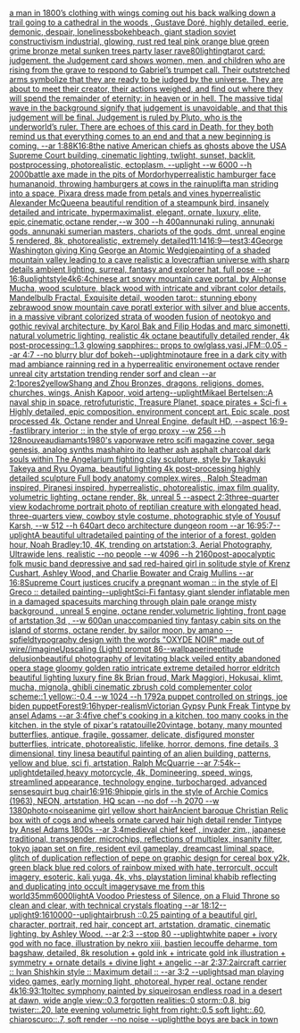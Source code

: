 [a man in 1800’s clothing with wings coming out his back walking down a trail going to a cathedral in the woods , Gustave Doré, highly detailed, eerie, demonic, despair, loneliness](https://www.ebank.nz/aiartgenerator?category=a%20man%20in%201800%E2%80%99s%20clothing%20with%20wings%20coming%20out%20his%20back%20walking%20down%20a%20trail%20going%20to%20a%20cathedral%20in%20the%20woods%20%2C%20Gustave%20Dor%C3%A9%2C%20highly%20detailed%2C%20eerie%2C%20demonic%2C%20despair%2C%20loneliness)[bokeh](https://www.ebank.nz/aiartgenerator?category=bokeh)[beach, giant stadion soviet constructivism industrial, glowing, rust red teal pink orange blue green grime bronze metal sunken trees party laser rave](https://www.ebank.nz/aiartgenerator?category=beach%2C%20giant%20stadion%20soviet%20constructivism%20industrial%2C%20glowing%2C%20rust%20red%20teal%20pink%20orange%20blue%20green%20grime%20bronze%20metal%20sunken%20trees%20party%20laser%20rave)[80](https://www.ebank.nz/aiartgenerator?category=80)[lighting](https://www.ebank.nz/aiartgenerator?category=lighting)[tarot card: judgement. the Judgement card shows women, men, and children who are rising from the grave to respond to Gabriel’s trumpet call. Their outstretched arms symbolize that they are ready to be judged by the universe. They are about to meet their creator, their actions weighed, and find out where they will spend the remainder of eternity: in heaven or in hell. The massive tidal wave in the background signify that judgement is unavoidable, and that this judgement will be final.   Judgement is ruled by Pluto, who is the underworld’s ruler. There are echoes of this card in Death, for they both remind us that everything comes to an end and that a new beginning is coming. --ar 1:8](https://www.ebank.nz/aiartgenerator?category=tarot%20card%3A%20judgement.%20the%20Judgement%20card%20shows%20women%2C%20men%2C%20and%20children%20who%20are%20rising%20from%20the%20grave%20to%20respond%20to%20Gabriel%E2%80%99s%20trumpet%20call.%20Their%20outstretched%20arms%20symbolize%20that%20they%20are%20ready%20to%20be%20judged%20by%20the%20universe.%20They%20are%20about%20to%20meet%20their%20creator%2C%20their%20actions%20weighed%2C%20and%20find%20out%20where%20they%20will%20spend%20the%20remainder%20of%20eternity%3A%20in%20heaven%20or%20in%20hell.%20The%20massive%20tidal%20wave%20in%20the%20background%20signify%20that%20judgement%20is%20unavoidable%2C%20and%20that%20this%20judgement%20will%20be%20final.%20%20%20Judgement%20is%20ruled%20by%20Pluto%2C%20who%20is%20the%20underworld%E2%80%99s%20ruler.%20There%20are%20echoes%20of%20this%20card%20in%20Death%2C%20for%20they%20both%20remind%20us%20that%20everything%20comes%20to%20an%20end%20and%20that%20a%20new%20beginning%20is%20coming.%20--ar%201%3A8)[8K](https://www.ebank.nz/aiartgenerator?category=8K)[16:8](https://www.ebank.nz/aiartgenerator?category=16%3A8)[the native American chiefs as ghosts above the USA Supreme Court building, cinematic lighting, twlight, sunset, backlit, postprocessing, photorealistic, ectoplasm, --uplight --w 6000 --h 2000](https://www.ebank.nz/aiartgenerator?category=the%20native%20American%20chiefs%20as%20ghosts%20above%20the%20USA%20Supreme%20Court%20building%2C%20cinematic%20lighting%2C%20twlight%2C%20sunset%2C%20backlit%2C%20postprocessing%2C%20photorealistic%2C%20ectoplasm%2C%20--uplight%20--w%206000%20--h%202000)[battle axe made in the pits of Mordor](https://www.ebank.nz/aiartgenerator?category=battle%20axe%20made%20in%20the%20pits%20of%20Mordor)[hyperrealistic hamburger face humananoid, throwing hamburgers at cows in the rain](https://www.ebank.nz/aiartgenerator?category=hyperrealistic%20hamburger%20face%20humananoid%2C%20throwing%20hamburgers%20at%20cows%20in%20the%20rain)[uplift](https://www.ebank.nz/aiartgenerator?category=uplift)[a man striding into a space, Pixar](https://www.ebank.nz/aiartgenerator?category=a%20man%20striding%20into%20a%20space%2C%20Pixar)[a dress made from petals and vines hyperrealistic Alexander McQueen](https://www.ebank.nz/aiartgenerator?category=a%20dress%20made%20from%20petals%20and%20vines%20hyperrealistic%20Alexander%20McQueen)[a beautiful rendition of a steampunk bird, insanely detailed and intricate, hypermaximalist, elegant, ornate, luxury, elite, epic,cinematic,octane render,--w 300 --h 400](https://www.ebank.nz/aiartgenerator?category=a%20beautiful%20rendition%20of%20a%20steampunk%20bird%2C%20insanely%20detailed%20and%20intricate%2C%20hypermaximalist%2C%20elegant%2C%20ornate%2C%20luxury%2C%20elite%2C%20epic%2Ccinematic%2Coctane%20render%2C--w%20300%20--h%20400)[annunaki ruling, annunaki gods, annunaki sumerian masters, chariots of the gods, dmt, unreal engine 5 rendered, 8k, photorealistic,  extremely detailed](https://www.ebank.nz/aiartgenerator?category=annunaki%20ruling%2C%20annunaki%20gods%2C%20annunaki%20sumerian%20masters%2C%20chariots%20of%20the%20gods%2C%20dmt%2C%20unreal%20engine%205%20rendered%2C%208k%2C%20photorealistic%2C%20%20extremely%20detailed)[11:14](https://www.ebank.nz/aiartgenerator?category=11%3A14)[16:9](https://www.ebank.nz/aiartgenerator?category=16%3A9)[—test](https://www.ebank.nz/aiartgenerator?category=%E2%80%94test)[3:4](https://www.ebank.nz/aiartgenerator?category=3%3A4)[George Washington giving King George an Atomic Wedgie](https://www.ebank.nz/aiartgenerator?category=George%20Washington%20giving%20King%20George%20an%20Atomic%20Wedgie)[painting of a shaded mountain valley leading to a cave realistic a lovecraftian universe with sharp details ambient lighting, surreal, fantasy and explorer hat, full pose --ar 16:8](https://www.ebank.nz/aiartgenerator?category=painting%20of%20a%20shaded%20mountain%20valley%20leading%20to%20a%20cave%20realistic%20a%20lovecraftian%20universe%20with%20sharp%20details%20ambient%20lighting%2C%20surreal%2C%20fantasy%20and%20explorer%20hat%2C%20full%20pose%20--ar%2016%3A8)[uplight](https://www.ebank.nz/aiartgenerator?category=uplight)[style](https://www.ebank.nz/aiartgenerator?category=style)[4k](https://www.ebank.nz/aiartgenerator?category=4k)[6:4](https://www.ebank.nz/aiartgenerator?category=6%3A4)[chinese art snowy mountain cave portal, by Alphonse Mucha, wood sculpture, black wood with intricate and vibrant color details, Mandelbulb Fractal, Exquisite detail, wooden tarot:: stunning ebony zebrawood snow mountain cave poratl exterior with silver and blue accents, in a massive vibrant colorized strata of wooden fusion of neotokyo and gothic revival architecture, by Karol Bak and Filip Hodas and marc simonetti, natural volumetric lighting, realistic 4k octane beautifully detailed render, 4k post-processing::1.3 glowing sapphires:: props to owlglass,vasi,JFM::0.05 --ar 4:7  --no blurry blur dof bokeh](https://www.ebank.nz/aiartgenerator?category=chinese%20art%20snowy%20mountain%20cave%20portal%2C%20by%20Alphonse%20Mucha%2C%20wood%20sculpture%2C%20black%20wood%20with%20intricate%20and%20vibrant%20color%20details%2C%20Mandelbulb%20Fractal%2C%20Exquisite%20detail%2C%20wooden%20tarot%3A%3A%20stunning%20ebony%20zebrawood%20snow%20mountain%20cave%20poratl%20exterior%20with%20silver%20and%20blue%20accents%2C%20in%20a%20massive%20vibrant%20colorized%20strata%20of%20wooden%20fusion%20of%20neotokyo%20and%20gothic%20revival%20architecture%2C%20by%20Karol%20Bak%20and%20Filip%20Hodas%20and%20marc%20simonetti%2C%20natural%20volumetric%20lighting%2C%20realistic%204k%20octane%20beautifully%20detailed%20render%2C%204k%20post-processing%3A%3A1.3%20glowing%20sapphires%3A%3A%20props%20to%20owlglass%2Cvasi%2CJFM%3A%3A0.05%20--ar%204%3A7%20%20--no%20blurry%20blur%20dof%20bokeh)[--uplight](https://www.ebank.nz/aiartgenerator?category=--uplight)[minotaure free in a dark city with mad ambiance rainning red in a hyperrealitic environement octave render unreal city artstation trending render sorf and clean --ar 2:1](https://www.ebank.nz/aiartgenerator?category=minotaure%20free%20in%20a%20dark%20city%20with%20mad%20ambiance%20rainning%20red%20in%20a%20hyperrealitic%20environement%20octave%20render%20unreal%20city%20artstation%20trending%20render%20sorf%20and%20clean%20--ar%202%3A1)[pores](https://www.ebank.nz/aiartgenerator?category=pores)[2](https://www.ebank.nz/aiartgenerator?category=2)[yellow](https://www.ebank.nz/aiartgenerator?category=yellow)[Shang and Zhou Bronzes, dragons, religions, domes, churches, wings, Anish Kapoor, void art](https://www.ebank.nz/aiartgenerator?category=Shang%20and%20Zhou%20Bronzes%2C%20dragons%2C%20religions%2C%20domes%2C%20churches%2C%20wings%2C%20Anish%20Kapoor%2C%20void%20art)[eng](https://www.ebank.nz/aiartgenerator?category=eng)[--uplight](https://www.ebank.nz/aiartgenerator?category=--uplight)[Mikael Bertelsen](https://www.ebank.nz/aiartgenerator?category=Mikael%20Bertelsen)[::](https://www.ebank.nz/aiartgenerator?category=%3A%3A)[A naval ship in space, retrofuturistic, Treasure Planet, space pirates + Sci-fi + Highly detailed, epic composition. environment concept art. Epic scale, post processed 4k, Octane render and Unreal Engine, default HD, --aspect 16:9](https://www.ebank.nz/aiartgenerator?category=A%20naval%20ship%20in%20space%2C%20retrofuturistic%2C%20Treasure%20Planet%2C%20space%20pirates%20%2B%20Sci-fi%20%2B%20Highly%20detailed%2C%20epic%20composition.%20environment%20concept%20art.%20Epic%20scale%2C%20post%20processed%204k%2C%20Octane%20render%20and%20Unreal%20Engine%2C%20default%20HD%2C%20--aspect%2016%3A9)[--fast](https://www.ebank.nz/aiartgenerator?category=--fast)[library interior :: in the style of ergo proxy --w 256 --h 128](https://www.ebank.nz/aiartgenerator?category=library%20interior%20%3A%3A%20in%20the%20style%20of%20ergo%20proxy%20--w%20256%20--h%20128)[nouveau](https://www.ebank.nz/aiartgenerator?category=nouveau)[diamants](https://www.ebank.nz/aiartgenerator?category=diamants)[1980's vaporwave retro scifi magazine cover, sega genesis, analog synths mashahiro ito leather ash asphalt charcoal dark souls within The Angelarium fighting clay sculpture, style by Takayuki Takeya and Ryu Oyama, beautiful lighting 4k post-processing highly detailed sculpture Full body anatomy complex,wires,, Ralph Steadman inspired, Piranesi inspired, hyperrealistic, photorealistic, imax film quality, volumetric lighting, octane render, 8k, unreal 5 --aspect 2:3](https://www.ebank.nz/aiartgenerator?category=1980%27s%20vaporwave%20retro%20scifi%20magazine%20cover%2C%20sega%20genesis%2C%20analog%20synths%20mashahiro%20ito%20leather%20ash%20asphalt%20charcoal%20dark%20souls%20within%20The%20Angelarium%20fighting%20clay%20sculpture%2C%20style%20by%20Takayuki%20Takeya%20and%20Ryu%20Oyama%2C%20beautiful%20lighting%204k%20post-processing%20highly%20detailed%20sculpture%20Full%20body%20anatomy%20complex%2Cwires%2C%2C%20Ralph%20Steadman%20inspired%2C%20Piranesi%20inspired%2C%20hyperrealistic%2C%20photorealistic%2C%20imax%20film%20quality%2C%20volumetric%20lighting%2C%20octane%20render%2C%208k%2C%20unreal%205%20--aspect%202%3A3)[three-quarter view kodachrome portrait photo of reptilian creature with elongated head, three-quarters view, cowboy style costume, photographic style of Yousuf Karsh, --w 512 --h 640](https://www.ebank.nz/aiartgenerator?category=three-quarter%20view%20kodachrome%20portrait%20photo%20of%20reptilian%20creature%20with%20elongated%20head%2C%20three-quarters%20view%2C%20cowboy%20style%20costume%2C%20photographic%20style%20of%20Yousuf%20Karsh%2C%20--w%20512%20--h%20640)[art deco architecture dungeon room --ar 16:9](https://www.ebank.nz/aiartgenerator?category=art%20deco%20architecture%20dungeon%20room%20--ar%2016%3A9)[5:7](https://www.ebank.nz/aiartgenerator?category=5%3A7)[--uplight](https://www.ebank.nz/aiartgenerator?category=--uplight)[A beautiful ultradetailed painting of the interior of a forest, golden hour, Noah Bradley:10, 4K, trending on artstation:3, Aerial Photography, Ultrawide lens, realistic --no people --w 4096 --h 2160](https://www.ebank.nz/aiartgenerator?category=A%20beautiful%20ultradetailed%20painting%20of%20the%20interior%20of%20a%20forest%2C%20golden%20hour%2C%20Noah%20Bradley%3A10%2C%204K%2C%20trending%20on%20artstation%3A3%2C%20Aerial%20Photography%2C%20Ultrawide%20lens%2C%20realistic%20--no%20people%20--w%204096%20--h%202160)[post-apocalyptic folk music band depressive and sad red-haired girl in solitude style of Krenz Cushart, Ashley Wood, and Charlie Bowater and Craig Mullins --ar 16:8](https://www.ebank.nz/aiartgenerator?category=post-apocalyptic%20folk%20music%20band%20depressive%20and%20sad%20red-haired%20girl%20in%20solitude%20style%20of%20Krenz%20Cushart%2C%20Ashley%20Wood%2C%20and%20Charlie%20Bowater%20and%20Craig%20Mullins%20--ar%2016%3A8)[Supreme Court justices crucify a pregnant woman :: in the style of El Greco :: detailed painting](https://www.ebank.nz/aiartgenerator?category=Supreme%20Court%20justices%20crucify%20a%20pregnant%20woman%20%3A%3A%20in%20the%20style%20of%20El%20Greco%20%3A%3A%20detailed%20painting)[--uplight](https://www.ebank.nz/aiartgenerator?category=--uplight)[Sci-Fi fantasy giant slender inflatable men in a damaged spacesuits marching through plain pale orange misty background , unreal 5 engine, octane render,volumetric lighting, front page of artstation,3d , --w 600](https://www.ebank.nz/aiartgenerator?category=Sci-Fi%20fantasy%20giant%20slender%20inflatable%20men%20in%20a%20damaged%20spacesuits%20marching%20through%20plain%20pale%20orange%20misty%20background%20%2C%20unreal%205%20engine%2C%20octane%20render%2Cvolumetric%20lighting%2C%20front%20page%20of%20artstation%2C3d%20%2C%20--w%20600)[an unaccompanied tiny fantasy cabin sits on the island of storms, octane render, by sailor moon, by amano --sp](https://www.ebank.nz/aiartgenerator?category=an%20unaccompanied%20tiny%20fantasy%20cabin%20sits%20on%20the%20island%20of%20storms%2C%20octane%20render%2C%20by%20sailor%20moon%2C%20by%20amano%20--sp)[field](https://www.ebank.nz/aiartgenerator?category=field)[typography design with the words "OXYDE NOIR" made out of wire](https://www.ebank.nz/aiartgenerator?category=typography%20design%20with%20the%20words%20%22OXYDE%20NOIR%22%20made%20out%20of%20wire)[//imagineUpscaling (Light) prompt 86](https://www.ebank.nz/aiartgenerator?category=//imagineUpscaling%20%28Light%29%20prompt%2086)[--wallpaper](https://www.ebank.nz/aiartgenerator?category=--wallpaper)[ineptitude delusion](https://www.ebank.nz/aiartgenerator?category=ineptitude%20delusion)[beautiful photography of levitating black veiled entity abandoned opera stage gloomy golden ratio intricate extreme detailed horror eldritch beautiful lighting luxury fine 8k Brian froud, Mark Maggiori, Hokusai, klimt, mucha, mignola, ghibli cinematic zbrush cold complementer color scheme::1 yellow::-0.4 --w 1024 --h 1792](https://www.ebank.nz/aiartgenerator?category=beautiful%20photography%20of%20levitating%20black%20veiled%20entity%20abandoned%20opera%20stage%20gloomy%20golden%20ratio%20intricate%20extreme%20detailed%20horror%20eldritch%20beautiful%20lighting%20luxury%20fine%208k%20Brian%20froud%2C%20Mark%20Maggiori%2C%20Hokusai%2C%20klimt%2C%20mucha%2C%20mignola%2C%20ghibli%20cinematic%20zbrush%20cold%20complementer%20color%20scheme%3A%3A1%20yellow%3A%3A-0.4%20--w%201024%20--h%201792)[a puppet controlled on strings, joe biden puppet](https://www.ebank.nz/aiartgenerator?category=a%20puppet%20controlled%20on%20strings%2C%20joe%20biden%20puppet)[Forest](https://www.ebank.nz/aiartgenerator?category=Forest)[9:16](https://www.ebank.nz/aiartgenerator?category=9%3A16)[hyper-realism](https://www.ebank.nz/aiartgenerator?category=hyper-realism)[Victorian Gypsy Punk Freak Tintype by ansel Adams --ar 3:4](https://www.ebank.nz/aiartgenerator?category=Victorian%20Gypsy%20Punk%20Freak%20Tintype%20by%20ansel%20Adams%20--ar%203%3A4)[five chef's cooking in a kitchen, too many cooks in the kitchen, in the style of pixar's ratatouille](https://www.ebank.nz/aiartgenerator?category=five%20chef%27s%20cooking%20in%20a%20kitchen%2C%20too%20many%20cooks%20in%20the%20kitchen%2C%20in%20the%20style%20of%20pixar%27s%20ratatouille)[20](https://www.ebank.nz/aiartgenerator?category=20)[vintage, botany, many mounted butterflies, antique, fragile, gossamer, delicate, disfigured monster butterflies,  intricate, photorealistic, lifelike, horror, demons, fine details, 3 dimensional, tiny lines](https://www.ebank.nz/aiartgenerator?category=vintage%2C%20botany%2C%20many%20mounted%20butterflies%2C%20antique%2C%20fragile%2C%20gossamer%2C%20delicate%2C%20disfigured%20monster%20butterflies%2C%20%20intricate%2C%20photorealistic%2C%20lifelike%2C%20horror%2C%20demons%2C%20fine%20details%2C%203%20dimensional%2C%20tiny%20lines)[a beautiful painting of an alien building, patterns, yellow and blue, sci fi, artstation, Ralph McQuarrie --ar 7:5](https://www.ebank.nz/aiartgenerator?category=a%20beautiful%20painting%20of%20an%20alien%20building%2C%20patterns%2C%20yellow%20and%20blue%2C%20sci%20fi%2C%20artstation%2C%20Ralph%20McQuarrie%20--ar%207%3A5)[4k](https://www.ebank.nz/aiartgenerator?category=4k)[--uplight](https://www.ebank.nz/aiartgenerator?category=--uplight)[detailed,](https://www.ebank.nz/aiartgenerator?category=detailed%2C)[heavy motorcycle, 4k, Domineering, speed, wings, streamlined appearance, technology engine, turbocharged, advanced sense](https://www.ebank.nz/aiartgenerator?category=heavy%20motorcycle%2C%204k%2C%20Domineering%2C%20speed%2C%20wings%2C%20streamlined%20appearance%2C%20technology%20engine%2C%20turbocharged%2C%20advanced%20sense)[squirt bug chair](https://www.ebank.nz/aiartgenerator?category=squirt%20bug%20chair)[16:9](https://www.ebank.nz/aiartgenerator?category=16%3A9)[16:9](https://www.ebank.nz/aiartgenerator?category=16%3A9)[hippie girls in the style of Archie Comics (1963), NEON, artstation, HQ scan --no dof --h 2070 --w 1380](https://www.ebank.nz/aiartgenerator?category=hippie%20girls%20in%20the%20style%20of%20Archie%20Comics%20%281963%29%2C%20NEON%2C%20artstation%2C%20HQ%20scan%20--no%20dof%20--h%202070%20--w%201380)[photo](https://www.ebank.nz/aiartgenerator?category=photo)[<noise](https://www.ebank.nz/aiartgenerator?category=%3Cnoise)[anime girl yellow short hair](https://www.ebank.nz/aiartgenerator?category=anime%20girl%20yellow%20short%20hair)[Ancient baroque Christian Relic box with of cogs and wheels ornate carved hair high detail render Tintype by Ansel Adams 1800s --ar 3:4](https://www.ebank.nz/aiartgenerator?category=Ancient%20baroque%20Christian%20Relic%20box%20with%20of%20cogs%20and%20wheels%20ornate%20carved%20hair%20high%20detail%20render%20Tintype%20by%20Ansel%20Adams%201800s%20--ar%203%3A4)[medieval chief keef , invader zim,, japanese traditional, transgender, microchips, reflections of multiplex, insanity filter,  tokyo japan set on fire, resident evil gameplay, dreamcast liminal space, glitch of duplication reflection of pepe on graphic design for cereal box y2k, green black blue red colors of rainbow mixed with hate, terrorcult, occult imagery, esoteric, kali yuga, 4k, vhs, playstation liminal khabib reflecting and duplicating into occult imagery](https://www.ebank.nz/aiartgenerator?category=medieval%20chief%20keef%20%2C%20invader%20zim%2C%2C%20japanese%20traditional%2C%20transgender%2C%20microchips%2C%20reflections%20of%20multiplex%2C%20insanity%20filter%2C%20%20tokyo%20japan%20set%20on%20fire%2C%20resident%20evil%20gameplay%2C%20dreamcast%20liminal%20space%2C%20glitch%20of%20duplication%20reflection%20of%20pepe%20on%20graphic%20design%20for%20cereal%20box%20y2k%2C%20green%20black%20blue%20red%20colors%20of%20rainbow%20mixed%20with%20hate%2C%20terrorcult%2C%20occult%20imagery%2C%20esoteric%2C%20kali%20yuga%2C%204k%2C%20vhs%2C%20playstation%20liminal%20khabib%20reflecting%20and%20duplicating%20into%20occult%20imagery)[save me from this world](https://www.ebank.nz/aiartgenerator?category=save%20me%20from%20this%20world)[35mm](https://www.ebank.nz/aiartgenerator?category=35mm)[6000](https://www.ebank.nz/aiartgenerator?category=6000)[light](https://www.ebank.nz/aiartgenerator?category=light)[A Voodoo Priestess of Silence, on a Fluid Throne so clean and clear, with technical crystals floating --ar 18:12](https://www.ebank.nz/aiartgenerator?category=A%20Voodoo%20Priestess%20of%20Silence%2C%20on%20a%20Fluid%20Throne%20so%20clean%20and%20clear%2C%20with%20technical%20crystals%20floating%20--ar%2018%3A12)[--uplight](https://www.ebank.nz/aiartgenerator?category=--uplight)[9:16](https://www.ebank.nz/aiartgenerator?category=9%3A16)[10000](https://www.ebank.nz/aiartgenerator?category=10000)[--uplight](https://www.ebank.nz/aiartgenerator?category=--uplight)[airbrush ::0.25 painting of a beautiful girl, character, portrait, red hair, concept art, artstation, dramatic, cinematic lighting, by Ashley Wood. --ar 2:3 --stop 80 --uplight](https://www.ebank.nz/aiartgenerator?category=airbrush%20%3A%3A0.25%20painting%20of%20a%20beautiful%20girl%2C%20character%2C%20portrait%2C%20red%20hair%2C%20concept%20art%2C%20artstation%2C%20dramatic%2C%20cinematic%20lighting%2C%20by%20Ashley%20Wood.%20--ar%202%3A3%20--stop%2080%20--uplight)[white paper + ivory god with no face, illustration by nekro xiii, bastien lecouffe deharme, tom bagshaw, detailed, 8k resolution + gold ink + intricate gold ink illustration + symmetry + ornate details + divine light + angelic --ar 2:3](https://www.ebank.nz/aiartgenerator?category=white%20paper%20%2B%20ivory%20god%20with%20no%20face%2C%20illustration%20by%20nekro%20xiii%2C%20bastien%20lecouffe%20deharme%2C%20tom%20bagshaw%2C%20detailed%2C%208k%20resolution%20%2B%20gold%20ink%20%2B%20intricate%20gold%20ink%20illustration%20%2B%20symmetry%20%2B%20ornate%20details%20%2B%20divine%20light%20%2B%20angelic%20--ar%202%3A3)[7:2](https://www.ebank.nz/aiartgenerator?category=7%3A2)[aircraft carrier :: Ivan Shishkin style :: Maximum detail :: --ar 3:2 --uplight](https://www.ebank.nz/aiartgenerator?category=aircraft%20carrier%20%3A%3A%20Ivan%20Shishkin%20style%20%3A%3A%20Maximum%20detail%20%3A%3A%20--ar%203%3A2%20--uplight)[sad man playing video games, early morning light, photoreal, hyper real, octane render 4k](https://www.ebank.nz/aiartgenerator?category=sad%20man%20playing%20video%20games%2C%20early%20morning%20light%2C%20photoreal%2C%20hyper%20real%2C%20octane%20render%204k)[16:9](https://www.ebank.nz/aiartgenerator?category=16%3A9)[3:1](https://www.ebank.nz/aiartgenerator?category=3%3A1)[toltec symphony painted by siqueiros](https://www.ebank.nz/aiartgenerator?category=toltec%20symphony%20painted%20by%20siqueiros)[an endless road in a desert at dawn, wide angle view::0.3 forgotten realities::0 storm::0.8, big twister::.20, late evening volumetric light from right::0.5 soft light::.60, chiaroscuro::.7, soft render --no noise  --uplight](https://www.ebank.nz/aiartgenerator?category=an%20endless%20road%20in%20a%20desert%20at%20dawn%2C%20wide%20angle%20view%3A%3A0.3%20forgotten%20realities%3A%3A0%20storm%3A%3A0.8%2C%20big%20twister%3A%3A.20%2C%20late%20evening%20volumetric%20light%20from%20right%3A%3A0.5%20soft%20light%3A%3A.60%2C%20chiaroscuro%3A%3A.7%2C%20soft%20render%20--no%20noise%20%20--uplight)[the boys are back in town](https://www.ebank.nz/aiartgenerator?category=the%20boys%20are%20back%20in%20town)